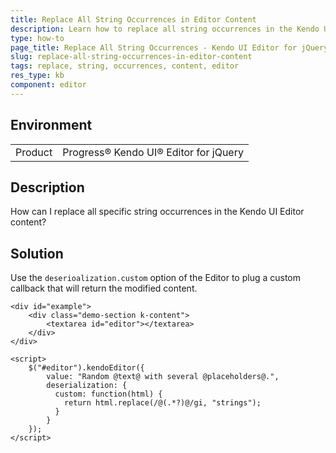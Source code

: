```yaml
---
title: Replace All String Occurrences in Editor Content
description: Learn how to replace all string occurrences in the Kendo UI Editor content.
type: how-to
page_title: Replace All String Occurrences - Kendo UI Editor for jQuery
slug: replace-all-string-occurrences-in-editor-content
tags: replace, string, occurrences, content, editor
res_type: kb
component: editor
---
```


## Environment

<table>
 <tr>
  <td>Product</td>
  <td>Progress® Kendo UI® Editor for jQuery</td>
 </tr>
</table>

## Description

How can I replace all specific string occurrences in the Kendo UI Editor content?

## Solution

Use the `deserioalization.custom` option of the Editor to plug a custom callback that will return the modified content.

```dojo
<div id="example">
    <div class="demo-section k-content">
        <textarea id="editor"></textarea>
    </div>
</div>

<script>
    $("#editor").kendoEditor({
      	value: "Random @text@ with several @placeholders@.",
        deserialization: {
          custom: function(html) {
            return html.replace(/@(.*?)@/gi, "strings");
          }
        }
    });
</script>

```

